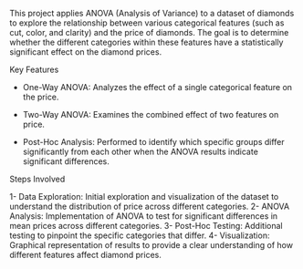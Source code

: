 This project applies ANOVA (Analysis of Variance) to a dataset of diamonds to explore the relationship between various categorical features (such as cut, color, and clarity) and the price of diamonds. The goal is to determine whether the different categories within these features have a statistically significant effect on the diamond prices.

Key Features


* One-Way ANOVA: Analyzes the effect of a single categorical feature  on the price.

* Two-Way ANOVA: Examines the combined effect of two features  on price.

* Post-Hoc Analysis: Performed to identify which specific groups differ significantly from each other when the ANOVA results indicate significant differences.

Steps Involved

1- Data Exploration: Initial exploration and visualization of the dataset to understand the distribution of price across different categories.
2- ANOVA Analysis: Implementation of ANOVA to test for significant differences in mean prices across different categories.
3- Post-Hoc Testing: Additional testing to pinpoint the specific categories that differ.
4- Visualization: Graphical representation of results to provide a clear understanding of how different features affect diamond prices.
